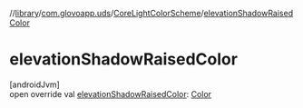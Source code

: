 //[library](../../../index.md)/[com.glovoapp.uds](../index.md)/[CoreLightColorScheme](index.md)/[elevationShadowRaisedColor](elevation-shadow-raised-color.md)

# elevationShadowRaisedColor

[androidJvm]\
open override val [elevationShadowRaisedColor](elevation-shadow-raised-color.md): [Color](https://developer.android.com/reference/kotlin/androidx/compose/ui/graphics/Color.html)

